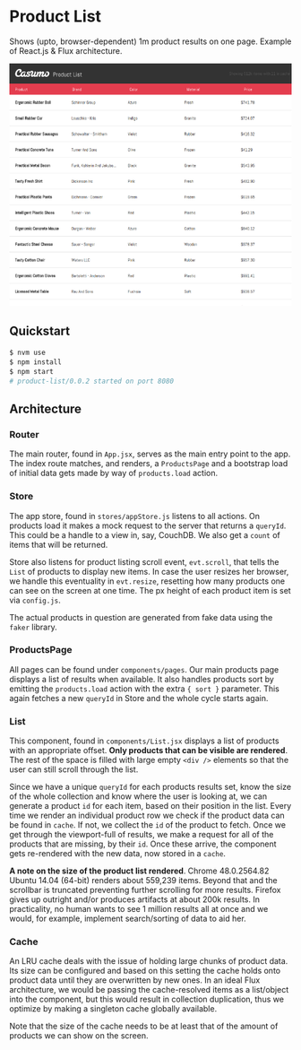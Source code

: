 # Product List

Shows (upto, browser-dependent) 1m product results on one page. Example of React.js & Flux architecture.

![image](https://raw.githubusercontent.com/radekstepan/coding-challenges/master/casumo/screenshot.png)

## Quickstart

```bash
$ nvm use
$ npm install
$ npm start
# product-list/0.0.2 started on port 8080
```

## Architecture

### Router

The main router, found in `App.jsx`, serves as the main entry point to the app. The index route matches, and renders, a `ProductsPage` and a bootstrap load of initial data gets made by way of `products.load` action.

### Store

The app store, found in `stores/appStore.js` listens to all actions. On products load it makes a mock request to the server that returns a `queryId`. This could be a handle to a view in, say, CouchDB. We also get a `count` of items that will be returned.

Store also listens for product listing scroll event, `evt.scroll`, that tells the `List` of products to display new items. In case the user resizes her browser, we handle this eventuality in `evt.resize`, resetting how many products one can see on the screen at one time. The px height of each product item is set via `config.js`.

The actual products in question are generated from fake data using the `faker` library.

### ProductsPage

All pages can be found under `components/pages`. Our main products page displays a list of results when available. It also handles products sort by emitting the `products.load` action with the extra `{ sort }` parameter. This again fetches a new `queryId` in Store and the whole cycle starts again.

### List

This component, found in `components/List.jsx` displays a list of products with an appropriate offset. **Only products that can be visible are rendered**. The rest of the space is filled with large empty `<div />` elements so that the user can still scroll through the list.

Since we have a unique `queryId` for each products results set, know the size of the whole collection and know where the user is looking at, we can generate a product `id` for each item, based on their position in the list. Every time we render an individual product row we check if the product data can be found in `cache`. If not, we collect the `id` of the product to fetch. Once we get through the viewport-full of results, we make a request for all of the products that are missing, by their `id`. Once these arrive, the component gets re-rendered with the new data, now stored in a `cache`.

**A note on the size of the product list rendered**. Chrome 48.0.2564.82 Ubuntu 14.04 (64-bit) renders about 559,239 items. Beyond that and the scrollbar is truncated preventing further scrolling for more results. Firefox gives up outright and/or produces artifacts at about 200k results. In practicality, no human wants to see 1 million results all at once and we would, for example, implement search/sorting of data to aid her.

### Cache

An LRU cache deals with the issue of holding large chunks of product data. Its size can be configured and based on this setting the cache holds onto product data until they are overwritten by new ones. In an ideal Flux architecture, we would be passing the cache-resolved items as a list/object into the component, but this would result in collection duplication, thus we optimize by making a singleton cache globally available.

Note that the size of the cache needs to be at least that of the amount of products we can show on the screen.
